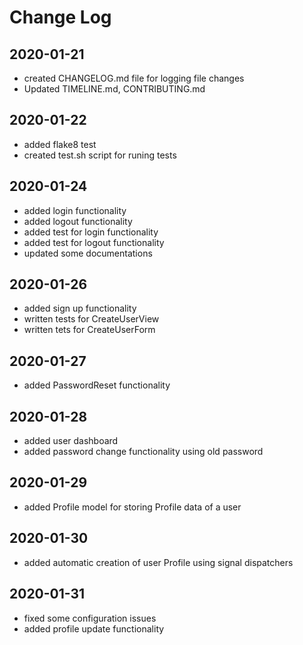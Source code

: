 # Change Log

## 2020-01-21

* created CHANGELOG.md file for logging file changes
* Updated TIMELINE.md, CONTRIBUTING.md

## 2020-01-22
* added flake8 test
* created test.sh script for runing tests

## 2020-01-24
* added login functionality
* added logout functionality
* added test for login functionality
* added test for logout functionality
* updated some documentations

## 2020-01-26
* added sign up functionality
* written tests for CreateUserView
* written tets for CreateUserForm

## 2020-01-27
* added PasswordReset functionality

## 2020-01-28
* added user dashboard
* added password change functionality using old password

## 2020-01-29
* added Profile model for storing Profile data of a user

## 2020-01-30
* added automatic creation of user Profile using signal dispatchers

## 2020-01-31
* fixed some configuration issues
* added profile update functionality